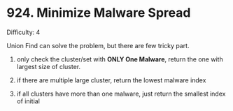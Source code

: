 # 924. Minimize Malware Spread

Difficulty: 4

Union Find can solve the problem, but there are few tricky part.

1. only check the cluster/set with **ONLY One Malware**, return the one with largest size of cluster.

2. if there are multiple large cluster, return the lowest malware index

3. if all clusters have more than one malware, just return the smallest index of initial

